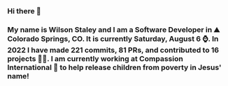 ### Hi there 👋

### My name is Wilson Staley and I am a Software Developer in ⛰ Colorado Springs, CO.  It is currently Saturday, August 6 ⌚. In 2022 I have made 221 commits, 81 PRs, and contributed to 16 projects 👨‍💻. I am currently working at Compassion International 🏢 to help release children from poverty in Jesus' name!